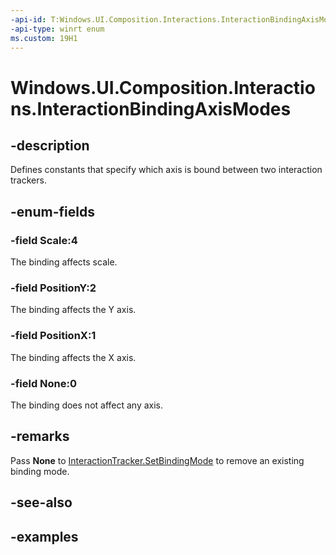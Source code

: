 ```yaml
---
-api-id: T:Windows.UI.Composition.Interactions.InteractionBindingAxisModes
-api-type: winrt enum
ms.custom: 19H1
---
```


<!-- Enumeration syntax.
public enum InteractionBindingAxisModes : uint 
-->

# Windows.UI.Composition.Interactions.InteractionBindingAxisModes

## -description

Defines constants that specify which axis is bound between two interaction trackers.



## -enum-fields
### -field Scale:4

The binding affects scale.

### -field PositionY:2

The binding affects the Y axis.

### -field PositionX:1

The binding affects the X axis.

### -field None:0

The binding does not affect any axis.

## -remarks

Pass **None** to [InteractionTracker.SetBindingMode](interactiontracker_setbindingmode_301005309.md) to remove an existing binding mode.

## -see-also

## -examples

